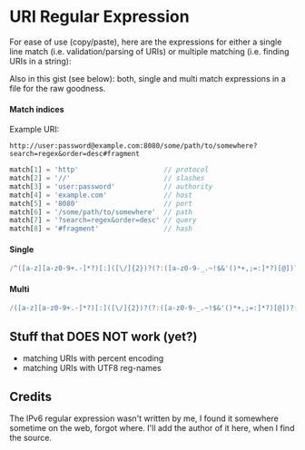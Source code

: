 # URI Regular Expression

For ease of use (copy/paste), here are the expressions for either a single line
match (i.e. validation/parsing of URIs) or multiple matching (i.e. finding URIs in a string):

Also in this gist (see below): both, single and multi match expressions in a file for the raw goodness.

#### Match indices

Example URI:
```
http://user:password@example.com:8080/some/path/to/somewhere?search=regex&order=desc#fragment
```

```javascript
match[1] = 'http'                     // protocol
match[2] = '//'                       // slashes
match[3] = 'user:password'            // authority
match[4] = 'example.com'              // host
match[5] = '8080'                     // port
match[6] = '/some/path/to/somewhere'  // path
match[7] = '?search=regex&order=desc' // query
match[8] = '#fragment'                // hash
```

#### Single
```javascript
/^([a-z][a-z0-9+.-]*?)[:]([\/]{2})?(?:([a-z0-9-_.~!$&'()*+,;=:]*?)[@])?((?:[a-z0-9-._~%!$&'()*+,;=]*?)|(?:(?:[1-9]?[0-9]|1[0-9]{2}|2[0-4][0-9]|25[0-5])[.]){3}(?:[1-9]?[0-9]|1[0-9]{2}|2[0-4][0-9]|25[0-5])|(?:(?:(?:(?:[0-9a-f]{1,4}:){7}(?:[0-9a-f]{1,4}|:))|(?:(?:[0-9a-f]{1,4}:){6}(?::[0-9a-f]{1,4}|(?:(?:25[0-5]|2[0-4]\d|1\d\d|[1-9]?\d)(?:\.(?:25[0-5]|2[0-4]\d|1\d\d|[1-9]?\d)){3})|:))|(?:(?:[0-9a-f]{1,4}:){5}(?:(?:(?::[0-9a-f]{1,4}){1,2})|:(?:(?:25[0-5]|2[0-4]\d|1\d\d|[1-9]?\d)(?:\.(?:25[0-5]|2[0-4]\d|1\d\d|[1-9]?\d)){3})|:))|(?:(?:[0-9a-f]{1,4}:){4}(?:(?:(?::[0-9a-f]{1,4}){1,3})|(?:(?::[0-9a-f]{1,4})?:(?:(?:25[0-5]|2[0-4]\d|1\d\d|[1-9]?\d)(?:\.(?:25[0-5]|2[0-4]\d|1\d\d|[1-9]?\d)){3}))|:))|(?:(?:[0-9a-f]{1,4}:){3}(?:(?:(?::[0-9a-f]{1,4}){1,4})|(?:(?::[0-9a-f]{1,4}){0,2}:(?:(?:25[0-5]|2[0-4]\d|1\d\d|[1-9]?\d)(?:\.(?:25[0-5]|2[0-4]\d|1\d\d|[1-9]?\d)){3}))|:))|(?:(?:[0-9a-f]{1,4}:){2}(?:(?:(?::[0-9a-f]{1,4}){1,5})|(?:(?::[0-9a-f]{1,4}){0,3}:(?:(?:25[0-5]|2[0-4]\d|1\d\d|[1-9]?\d)(?:\.(?:25[0-5]|2[0-4]\d|1\d\d|[1-9]?\d)){3}))|:))|(?:(?:[0-9a-f]{1,4}:){1}(?:(?:(?::[0-9a-f]{1,4}){1,6})|(?:(?::[0-9a-f]{1,4}){0,4}:(?:(?:25[0-5]|2[0-4]\d|1\d\d|[1-9]?\d)(?:\.(?:25[0-5]|2[0-4]\d|1\d\d|[1-9]?\d)){3}))|:))|(?::(?:(?:(?::[0-9a-f]{1,4}){1,7})|(?:(?::[0-9a-f]{1,4}){0,5}:(?:(?:25[0-5]|2[0-4]\d|1\d\d|[1-9]?\d)(?:\.(?:25[0-5]|2[0-4]\d|1\d\d|[1-9]?\d)){3}))|:)))(?:%.+)?))(?:[:]([0-9]+?))?(?:([:\/][a-z0-9-._~!$&'()*+,;=%:@\/]*?))?(?:[?]([\/?a-z0-9-._~!$&'()*+,;=%:@]*?))?(?:#([a-z0-9-._~%:@!$&'()*+,;=]*))?$/i
```

#### Multi
```javascript
/([a-z][a-z0-9+.-]*?)[:]([\/]{2})?(?:([a-z0-9-_.~!$&'()*+,;=:]*?)[@])?((?:[a-z0-9-._~%!$&'()*+,;=]*?)|(?:(?:[1-9]?[0-9]|1[0-9]{2}|2[0-4][0-9]|25[0-5])[.]){3}(?:[1-9]?[0-9]|1[0-9]{2}|2[0-4][0-9]|25[0-5])|(?:(?:(?:(?:[0-9a-f]{1,4}:){7}(?:[0-9a-f]{1,4}|:))|(?:(?:[0-9a-f]{1,4}:){6}(?::[0-9a-f]{1,4}|(?:(?:25[0-5]|2[0-4]\d|1\d\d|[1-9]?\d)(?:\.(?:25[0-5]|2[0-4]\d|1\d\d|[1-9]?\d)){3})|:))|(?:(?:[0-9a-f]{1,4}:){5}(?:(?:(?::[0-9a-f]{1,4}){1,2})|:(?:(?:25[0-5]|2[0-4]\d|1\d\d|[1-9]?\d)(?:\.(?:25[0-5]|2[0-4]\d|1\d\d|[1-9]?\d)){3})|:))|(?:(?:[0-9a-f]{1,4}:){4}(?:(?:(?::[0-9a-f]{1,4}){1,3})|(?:(?::[0-9a-f]{1,4})?:(?:(?:25[0-5]|2[0-4]\d|1\d\d|[1-9]?\d)(?:\.(?:25[0-5]|2[0-4]\d|1\d\d|[1-9]?\d)){3}))|:))|(?:(?:[0-9a-f]{1,4}:){3}(?:(?:(?::[0-9a-f]{1,4}){1,4})|(?:(?::[0-9a-f]{1,4}){0,2}:(?:(?:25[0-5]|2[0-4]\d|1\d\d|[1-9]?\d)(?:\.(?:25[0-5]|2[0-4]\d|1\d\d|[1-9]?\d)){3}))|:))|(?:(?:[0-9a-f]{1,4}:){2}(?:(?:(?::[0-9a-f]{1,4}){1,5})|(?:(?::[0-9a-f]{1,4}){0,3}:(?:(?:25[0-5]|2[0-4]\d|1\d\d|[1-9]?\d)(?:\.(?:25[0-5]|2[0-4]\d|1\d\d|[1-9]?\d)){3}))|:))|(?:(?:[0-9a-f]{1,4}:){1}(?:(?:(?::[0-9a-f]{1,4}){1,6})|(?:(?::[0-9a-f]{1,4}){0,4}:(?:(?:25[0-5]|2[0-4]\d|1\d\d|[1-9]?\d)(?:\.(?:25[0-5]|2[0-4]\d|1\d\d|[1-9]?\d)){3}))|:))|(?::(?:(?:(?::[0-9a-f]{1,4}){1,7})|(?:(?::[0-9a-f]{1,4}){0,5}:(?:(?:25[0-5]|2[0-4]\d|1\d\d|[1-9]?\d)(?:\.(?:25[0-5]|2[0-4]\d|1\d\d|[1-9]?\d)){3}))|:)))(?:%.+)?))(?:[:]([0-9]+?))?(?:([:\/][a-z0-9-._~!$&'()*+,;=%:@\/]*?))?(?:[?]([\/?a-z0-9-._~!$&'()*+,;=%:@]*?))?(?:#([a-z0-9-._~%:@!$&'()*+,;=]*))?/i
```

## Stuff that DOES NOT work (yet?)

- matching URIs with percent encoding
- matching URIs with UTF8 reg-names

## Credits

The IPv6 regular expression wasn't written by me, I found it somewhere sometime on the web, forgot where.
I'll add the author of it here, when I find the source.
